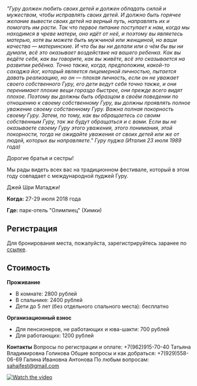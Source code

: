 *"Гуру должен любить своих детей и должен обладать силой и мужеством, чтобы исправлять своих детей. И должно быть горячее желание вывести своих детей на верный путь, направлять их и помогать им расти. Так что первое питание поступает к нам, когда мы находимся в чреве матери, оно идёт от неё, и поэтому вы являетесь матерью, хотя вы можете быть мужчиной или женщиной, но ваши качества — материнские. И что бы вы ни делали или о чём бы вы ни думали, всё это оказывает воздействие на вашего ребенка. Как вы ведёте себя, как вы говорите, как вы живёте, всё это сказывается на развитии ребёнка. Точно также, когда, предположим, какой-то сахаджа йог, который является лицемерной личностью, пытается давать реализацию, но он — плохая личность, если он не уважает своего собственного Гуру, его дети ведут себя точно также, и они перенимают плохие вещи гораздо быстрее, они прежде всего видят плохое. Поэтому вы должны быть образцом в своём поведении по отношению к своему собственному Гуру, вы должны проявлять полное уважение своему собственному Гуру. Важна полная покорность своему Гуру. Затем, по тому, как вы обращаетесь со своим собственным Гуру, так же будут обращаться и с вами. Если вы не оказываете своему Гуру этого уважения, этого понимания, этой покорности, тогда не ожидайте уважения от своих детей или же от людей, которых вы направляете."
Гуру пуджа (Италия 23 июля 1989 года)*

Дорогие братья и сестры!

Мы рады видеть всех вас на традиционном фестивале, который в этом году совпадает с международной пуджей Гуру.

Джей Шри Матаджи!


**Когда:** 27-29 июля 2018 года

**Где:** парк-отель "Олимпиец" (Химки)


## Регистрация
Для бронирования места, пожалуйста, зарегистрируйтесь заранее по [ссылке](https://docs.google.com/forms/d/e/1FAIpQLSeGaoUfk8g8wlTSaljn8jTcOmP_qDbR7SSZSLsmYtWDfi33WA/viewform).

## Стоимость

**Проживание**
- В комнате: 2800 рублей
- В спальнике: 2400 рублей
- Дети до 5 лет (без отдельного спального места): бесплатно

**Организационный взнос**
- Для пенсионеров, не работающих и юва-шакти: 700 рублей
- Для работающих: 1200 рублей

**Контакты**
Вопросы по регистрации и оплате: +7(962)915-70-40 Татьяна Владимировна Голикова
Общие вопросы и как добраться: +7(929)558-06-69 Галина Ивановна Антонова
По любым вопросам: sahajfest@gmail.com

[![Watch the video](https://raw.github.com/GabLeRoux/WebMole/master/ressources/WebMole_Youtube_Video.png)](https://www.youtube.com/watch?v=9XDNJbZVq_g)
